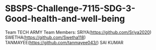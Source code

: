 # SBSPS-Challenge-7115-SDG-3-Good-health-and-well-being
Team TECH ARMY
Team Members:
SRIYA(https://github.com/Sriya2020)                                                                                       
SWETHA(https://github.com/Swetha118)
TANMAYEE(https://github.com/tanmayee043/)
SAI KUMAR
